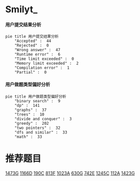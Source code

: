 # Smilyt_

<!-- tabs:start -->



#### **用户提交结果分析**

```mermaid
pie title 用户提交结果分析
    "Accepted" :  44
    "Rejected" :  0
    "Wrong answer" :  47
    "Runtime error" :  6
    "Time limit exceeded" :  0
    "Memory limit exceeded" :  2
    "Compilation error" :  1
    "Partial" :  0
```

#### **用户做题类型偏好分析**

```mermaid
pie title 用户做题类型偏好分析
    "binary search" :  9
    "dp" :  141
    "graphs" :  37
    "trees" :  10
    "divide and conquer" :  3
    "greedy" :  202
    "two pointers" :  32
    "dfs and similar" :  33
    "math" :  33
```



<!-- tabs:end -->
# 推荐题目
[1473G](https://codeforces.com/contest/1473/problem/G)
[1166D](https://codeforces.com/contest/1166/problem/D)
[190C](https://codeforces.com/contest/190/problem/C)
[813F](https://codeforces.com/contest/813/problem/F)
[1023A](https://codeforces.com/contest/1023/problem/A)
[630G](https://codeforces.com/contest/630/problem/G)
[742E](https://codeforces.com/contest/742/problem/E)
[1245C](https://codeforces.com/contest/1245/problem/C)
[112A](https://codeforces.com/contest/112/problem/A)
[1423G](https://codeforces.com/contest/1423/problem/G)
